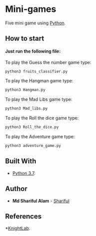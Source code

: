 # Mini-games

Five mini game using [Python](https://www.python.org/).

## How to start

#### Just run the following file:

To play the Guess the number game type:

```bash
python3 fruits_classifier.py
```
To play the Hangman game type:

```bash
python3 Hangman.py
```
To play the Mad Libs game type:

```bash
python3 Mad_libs.py
```
To play the Roll the dice game type:

```bash
python3 Roll_the_dice.py
```
To play the Adventure game type:

```bash
python3 adventure_game.py
```

## Built With
* [Python 3.7](https://www.python.org/downloads/).

## Author

* **Md Shariful Alam** - [Shariful](https://github.com/Shourov1)

## References

*[KnightLab](https://knightlab.northwestern.edu/2014/06/05/five-mini-programming-projects-for-the-python-beginner/).
